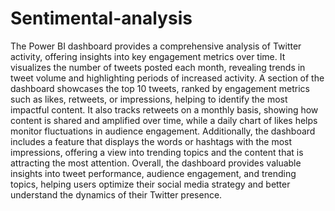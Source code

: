 # Sentimental-analysis

The Power BI dashboard provides a comprehensive analysis of Twitter activity, offering insights into key engagement metrics over time. It visualizes the number of tweets posted each month, revealing trends in tweet volume and highlighting periods of increased activity. A section of the dashboard showcases the top 10 tweets, ranked by engagement metrics such as likes, retweets, or impressions, helping to identify the most impactful content. It also tracks retweets on a monthly basis, showing how content is shared and amplified over time, while a daily chart of likes helps monitor fluctuations in audience engagement. Additionally, the dashboard includes a feature that displays the words or hashtags with the most impressions, offering a view into trending topics and the content that is attracting the most attention. Overall, the dashboard provides valuable insights into tweet performance, audience engagement, and trending topics, helping users optimize their social media strategy and better understand the dynamics of their Twitter presence.
